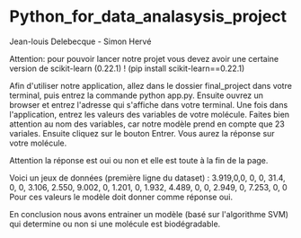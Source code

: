 # Python_for_data_analasysis_project
Jean-louis Delebecque - Simon Hervé

Attention: pour pouvoir lancer notre projet vous devez avoir une certaine version de scikit-learn (0.22.1) ! (pip install scikit-learn==0.22.1) 

Afin d'utiliser notre application, allez dans le dossier final_project dans votre terminal, puis entrez la commande python app.py. Ensuite ouvrez un browser et entrez l'adresse qui s'affiche dans votre terminal.
Une fois dans l'application, entrez les valeurs des variables de votre molécule. Faites bien attention au nom des variables, car notre modèle prend en compte que 23 variales. Ensuite cliquez sur le bouton Entrer. Vous aurez la réponse sur votre molécule.

Attention la réponse est oui ou non et elle est toute à la fin de la page.

Voici un jeux de données (première ligne du dataset) : 3.919,0,0,	0,	0,	31.4,	0,	0,	3.106,	2.550,	9.002,	0,	1.201,	0,	1.932,	4.489,	0,	0,	2.949,	0,	7.253,	0,	0
Pour ces valeurs le modèle doit donner comme réponse oui.


En conclusion nous avons entrainer un modèle (basé sur l'algorithme SVM) qui determine ou non si une molécule est biodégradable. 
